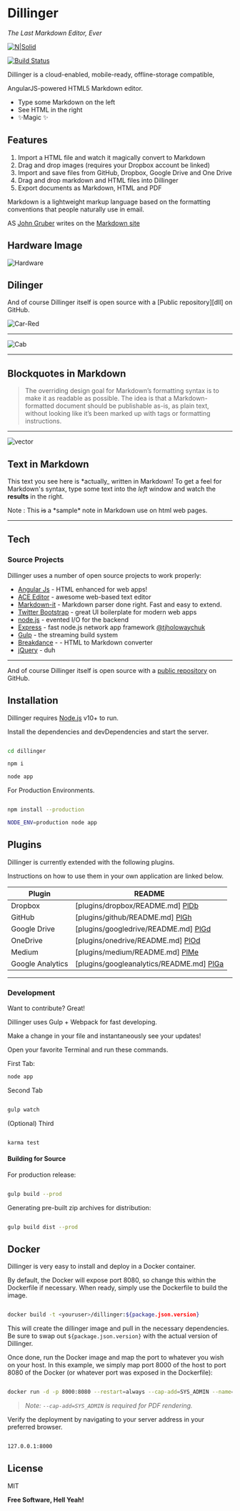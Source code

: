 # Dillinger

_The Last Markdown Editor, Ever_

[![N|Solid](https://cldup.com/dTxpPi9lDf.thumb.png)](https://nodesource.com/products/nsolid)

[![Build Status](https://travis-ci.org/joemccann/dillinger.svg?branch=master)](https://travis-ci.org/joemccann/dillinger)

Dillinger is a cloud-enabled, mobile-ready, offline-storage compatible,

AngularJS-powered HTML5 Markdown editor.

<!------- Unordered List------------------------------------>


- Type some Markdown on the left
- See HTML in the right
- ✨Magic ✨


## Features

1. Import a HTML file and watch it magically convert to Markdown
2. Drag and drop images (requires your Dropbox account be linked)
3. Import and save files from GitHub, Dropbox, Google Drive and One Drive
1. Drag and drop markdown and HTML files into Dillinger
1. Export documents as Markdown, HTML and PDF


Markdown is a lightweight markup language based on the formatting conventions
that people naturally use in email.

AS [John Gruber] writes on the [Markdown site][df1]

## Hardware Image

![Hardware](https://itsfoss.com/content/images/2023/02/hardware-illustration.jpg)


## Dilinger

And of course Dillinger itself is open source with a [Public repository][dll] on GitHub.
 



![Car-Red](assets/car-svgrepo-com.svg)



---



![Cab](assets/cab-file-svgrepo-com.svg)

***

## **Blockquotes in Markdown**

> The overriding design goal for Markdown’s
> formatting syntax is to make it as readable
> as possible. The idea is that a
> Markdown-formatted document should be
> publishable as-is, as plain text, without
> looking like it’s been marked up with tags
> or formatting instructions.

---

![vector](assets/avatar-15-svgrepo-com.svg)


## Text in Markdown

This text you see here is *actually_ written in Markdown! To get a feel
for Markdown's syntax, type some text into the _left_ window and
watch the **results** in the right.

Note : This ~~is~~ a \*sample\* note in Markdown use on html web pages.

***

## Tech

### Source Projects

Dillinger uses a number of open source projects to work properly:

- [Angular Js] - HTML enhanced for web apps!
- [ACE Editor] - awesome web-based text editor
- [Markdown-it] - Markdown parser done right. Fast and easy to extend.
- [Twitter Bootstrap] - great UI boilerplate for modern web apps
- [node.js] - evented I/O for the backend
- [Express] - fast node.js network app framework [@tjholowaychuk] 
- [Gulp] - the streaming build system
- [Breakdance](https://breakdance.github.io/breakdance/) - - HTML
to Markdown converter
- [jQuery] - duh

---


And of course Dillinger itself is open source with a [public repository][dill]
 on GitHub.

 ## Installation

 Dillinger requires [Node.js](https://nodejs.org/) v10+ to run.

 Install the dependencies and devDependencies and start the server.

 ```sh

cd dillinger

npm i

node app

 ```

 For Production Environments.

 ```sh

npm install --production

NODE_ENV=production node app

 ```

 ## Plugins

 Dillinger is currently extended with the following plugins.

 Instructions on how to use them in your own application are linked below.

| Plugin  | README  |
|----------|--------|
|  Dropbox | [plugins/dropbox/README.md] [PlDb] |
|  GitHub  | [plugins/github/README.md] [PlGh] |
 Google Drive  | [plugins/googledrive/README.md] [PlGd] |
| OneDrive  | [plugins/onedrive/README.md] [PlOd] |
| Medium  | [plugins/medium/README.md] [PlMe] |
| Google Analytics  | [plugins/googleanalytics/README.md] [PlGa] |


---





### Development

Want to contribute? Great!

Dillinger uses Gulp + Webpack for fast developing.

Make a change in your file and instantaneously see your updates!

Open your favorite Terminal and run these commands.

First Tab:

```sh
node app

```

Second Tab

```sh

gulp watch

```

(Optional) Third

```sh

karma test

```


#### Building for Source

For production release:

```sh

gulp build --prod

```

Generating pre-built zip archives for distribution:

```sh

gulp build dist --prod

```

## Docker

Dillinger is very easy to install and deploy in a Docker container.

By default, the Docker will expose port 8080, so change this within the
Dockerfile if necessary. When ready, simply use the Dockerfile to build the image.

```sh

docker build -t <youruser>/dillinger:${package.json.version} 

```


This will create the dillinger image and pull in the necessary dependencies.
Be sure to swap out `${package.json.version}` with the actual
version of Dillinger.

Once done, run the Docker image and map the port to whatever you wish on
your host. In this example, we simply map port 8000 of the host to
port 8080 of the Docker (or whatever port was exposed in the Dockerfile):

```sh

docker run -d -p 8000:8080 --restart=always --cap-add=SYS_ADMIN --name=dillinger <youruser>/dillinger:${package.json.version}

```

> _Note:  `--cap-add=SYS_ADMIN` is required for PDF rendering._


Verify the deployment by navigating to your server address in
your preferred browser.

```sh

127.0.0.1:8000

```

## License

MIT

**Free Software, Hell Yeah!**

[//]: # (These are reference links used in the body of this note and get stripped out when the markdown processor does its job. There is no need to format nicely because it shouldn't be seen. Thanks SO - http://stackoverflow.com/questions/4823468/store-comments-in-markdown-syntax)

<!-------------Reference Links---------------------------->

[John Gruber]: <http://daringfireball.net>
[df1]: <http://daringfireball.net/projects/markdown/>
[dill]: <https://github.com/joemccann/dillinger>
[@tjholowaychuk]: <http://twitter.com/tjholowaychuk>
[Angular Js]: <http://angularjs.org>
[ACE Editor]: <http://ace.ajax.org>
[Markdown-it]: <https://github.com/markdown-it/markdown-it>
[Twitter Bootstrap]: <http://twitter.github.com/bootstrap/>
[node.js]: <http://nodejs.org>
[Express]: <http://expressjs.com>
[Gulp]: <http://gulpjs.com>
[jQuery]: <http://jquery.com>



<!---------------------Plugins Links------------------------>


[PlDb]: <https://github.com/joemccann/dillinger/tree/master/plugins/dropbox/README.md>
[PlGh]: <https://github.com/joemccann/dillinger/tree/master/plugins/github/README.md>
[PlGd]:< https://github.com/joemccann/dillinger/tree/master/plugins/googledrive/README.md>
[PlOd]:< https://github.com/joemccann/dillinger/tree/master/plugins/onedrive/README.md>
[PlMe]:<https://github.com/joemccann/dillinger/tree/master/plugins/medium/README.md>
[PlGa]: <https://github.com/RahulHP/dillinger/blob/master/plugins/googleanalytics/README.md>  







